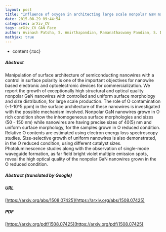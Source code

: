 ```yaml
---
layout: post
title: "Influence of oxygen in architecting large scale nonpolar GaN nanowires"
date: 2015-08-29 09:44:54
categories: arXiv_CV
tags: arXiv_CV GAN Face
author: Avinash Patsha, S. Amirthapandian, Ramanathaswamy Pandian, S. Dhara
mathjax: true
---
```


* content
{:toc}

##### Abstract
Manipulation of surface architecture of semiconducting nanowires with a control in surface polarity is one of the important objectives for nanowire based electronic and optoelectronic devices for commercialization. We report the growth of exceptionally high structural and optical quality nonpolar GaN nanowires with controlled and uniform surface morphology and size distribution, for large scale production. The role of O contamination (~1-10^5 ppm) in the surface architecture of these nanowires is investigated with the possible mechanism involved. Nonpolar GaN nanowires grown in O rich condition show the inhomogeneous surface morphologies and sizes (50 - 150 nm) while nanowires are having precise sizes of 40(5) nm and uniform surface morphology, for the samples grown in O reduced condition. Relative O contents are estimated using electron energy loss spectroscopy studies. Size-selective growth of uniform nanowires is also demonstrated, in the O reduced condition, using different catalyst sizes. Photoluminescence studies along with the observation of single-mode waveguide formation, as far field bright violet multiple emission spots, reveal the high optical quality of the nonpolar GaN nanowires grown in the O reduced condition.

##### Abstract (translated by Google)


##### URL
[https://arxiv.org/abs/1508.07425](https://arxiv.org/abs/1508.07425)

##### PDF
[https://arxiv.org/pdf/1508.07425](https://arxiv.org/pdf/1508.07425)

